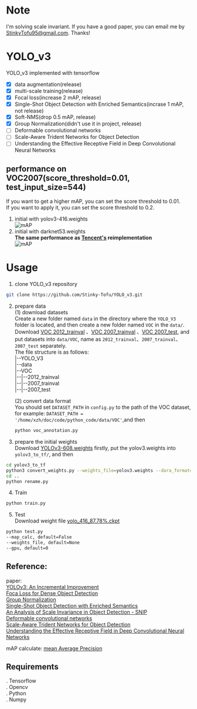 Note
=
I'm solving scale invariant. 
If you have a good paper, 
you can email me by StinkyTofu95@gmail.com. Thanks!<br>

YOLO_v3<br>
=
YOLO_v3 implemented with tensorflow <br>

- [x] data augmentation(release)<br>
- [x] multi-scale training(release)<br>
- [x] Focal loss(increase 2 mAP, release)<br>
- [x] Single-Shot Object Detection with Enriched Semantics(incrase 1 mAP, not release)<br>
- [x] Soft-NMS(drop 0.5 mAP, release)<br>
- [x] Group Normalization(didn't use it in project, release)<br>
- [ ] Deformable convolutional networks<br>
- [ ] Scale-Aware Trident Networks for Object Detection
- [ ] Understanding the Effective Receptive Field in Deep Convolutional Neural Networks<br>

## performance on VOC2007(score_threshold=0.01, test_input_size=544)<br>
If you want to get a higher mAP, you can set the score threshold to 0.01.<br>
If you want to apply it, you can set the score threshold to 0.2.<br>
1. initial with yolov3-416.weights<br>
![mAP](https://github.com/Stinky-Tofu/YOLO_V3/blob/master/mAP/results/mAP0.png)<br>
2. initial with darknet53.weights<br>
**The same performance as [Tencent's](https://github.com/TencentYoutuResearch/ObjectDetection-OneStageDet/tree/master/yolo) reimplementation**<br>
![mAP](https://github.com/Stinky-Tofu/YOLO_V3/blob/master/mAP/results/mAP1.png)<br>

Usage
=
1. clone YOLO_v3 repository
``` bash
git clone https://github.com/Stinky-Tofu/YOLO_v3.git
```
2. prepare data<br>
(1) download datasets<br>
Create a new folder named `data` in the directory where the `YOLO_V3` folder 
is located, and then create a new folder named `VOC` in the `data/`.<br>
Download [VOC 2012_trainval](http://host.robots.ox.ac.uk/pascal/VOC/voc2012/VOCtrainval_11-May-2012.tar)
、[VOC 2007_trainval](http://host.robots.ox.ac.uk/pascal/VOC/voc2007/VOCtrainval_06-Nov-2007.tar)
、[VOC 2007_test](http://host.robots.ox.ac.uk/pascal/VOC/voc2007/VOCtest_06-Nov-2007.tar), and put datasets into `data/VOC`,
 name as `2012_trainval`、`2007_trainval`、`2007_test` separately. <br>
 The file structure is as follows:<br>
 |--YOLO_V3<br>
 |--data<br>
 |--VOC<br>
 |--|--2012_trainval<br>
 |--|--2007_trainval<br>
 |--|--2007_test<br>
 
    (2) convert data format<br>
    You should set `DATASET_PATH` in `config.py` to the path of the VOC dataset, for example:
    `DATASET_PATH = '/home/xzh/doc/code/python_code/data/VOC'`,and then<br>
    ```bash
    python voc_annotation.py
    ```
3. prepare the initial weights<br>
Download [YOLOv3-608.weights](https://pjreddie.com/media/files/yolov3.weights) firstly, 
put the yolov3.weights into `yolov3_to_tf/`, and then 
```bash
cd yolov3_to_tf
python3 convert_weights.py --weights_file=yolov3.weights --dara_format=NHWC --ckpt_file=./saved_model/yolov3_608_coco_pretrained.ckpt
cd ..
python rename.py
``` 

4. Train<br>
``` bash
python train.py
```
5. Test<br>
Download weight file [yolo_416_87.78%.ckpt](https://drive.google.com/drive/folders/1We_P5L4nlLofR0IJJXzS7EEklZGUb9sz)
``` bash
python test.py
--map_calc, default=False
--weights_file, default=None
--gpu, default=0
```

## Reference:<br>
paper: <br>
[YOLOv3: An Incremental Improvement](https://arxiv.org/abs/1804.02767)<br>
[Foca Loss for Dense Object Detection](https://arxiv.org/abs/1708.02002)<br>
[Group Normalization](https://arxiv.org/abs/1803.08494)<br>
[Single-Shot Object Detection with Enriched Semantics](https://arxiv.org/abs/1712.00433)<br>
[An Analysis of Scale Invariance in Object Detection - SNIP](https://arxiv.org/abs/1711.08189)<br>
[Deformable convolutional networks](https://arxiv.org/abs/1811.11168)<br>
[Scale-Aware Trident Networks for Object Detection](https://arxiv.org/abs/1901.01892)<br>
[Understanding the Effective Receptive Field in Deep Convolutional Neural Networks](https://arxiv.org/abs/1701.04128)<br>

mAP calculate: [mean Average Precision](https://github.com/Cartucho/mAP)<br>
 
## Requirements
. Tensorflow <br>
. Opencv <br>
. Python <br>
. Numpy<br>
